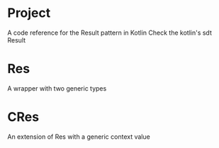 # Project
A code reference for the Result pattern in Kotlin
Check the kotlin's sdt Result<T>

# Res 
A wrapper with two generic types

# CRes 
An extension of Res with a generic context value

